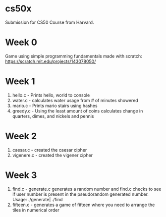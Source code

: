 # cs50x
Submission for CS50 Course from Harvard.

# Week 0
Game using simple programming fundamentals made with scratch: https://scratch.mit.edu/projects/143078050/

# Week 1
1. hello.c - Prints hello, world to console
2. water.c - calculates water usage from # of minutes showered
3. mario.c - Prints mario stairs using hashes
4. greedy.c - Using the least amount of coins calculates change in quarters, dimes, and nickels and pennis

# Week 2
1. caesar.c - created the caesar cipher
2. vigenere.c - created the vigener cipher

# Week 3
1. find.c - generate.c generates a random number and find.c checks to see if user number is present in the pseudorandom generated number. Usage: ./generate| ./find
2. fifteen.c - generates a game of fifteen where you need to arrange the tiles in numerical order

